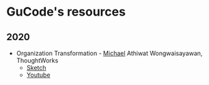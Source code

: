 # GuCode's resources

## 2020

- Organization Transformation - [Michael](https://fb.me/athiwat.michael) Athiwat Wongwaisayawan, ThoughtWorks
  - [Sketch](2020-organization-transformation.sketch)
  - [Youtube](https://youtu.be/iaaUlvUgYkM)